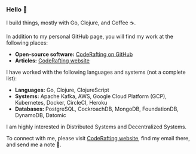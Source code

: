 ### Hello 👋
I build things, mostly with Go, Clojure, and Coffee ☕.

In addition to my personal GitHub page, you will find my work at the following places:

- **Open-source software:** [CodeRafting on GitHub](https://github.com/coderafting)
- **Articles:** [CodeRafting website](https://www.coderafting.com)

I have worked with the following languages and systems (not a complete list):

- **Languages:** Go, Clojure, ClojureScript
- **Systems:** Apache Kafka, AWS, Google Cloud Platform (GCP), Kubernetes, Docker, CircleCI, Heroku
- **Databases:** PostgreSQL, CockroachDB, MongoDB, FoundationDB, DynamoDB, Datomic

I am highly interested in Distributed Systems and Decentralized Systems.

To connect with me, please visit [CodeRafting website](https://www.coderafting.com), find my email there, and send me a note 🙂.
